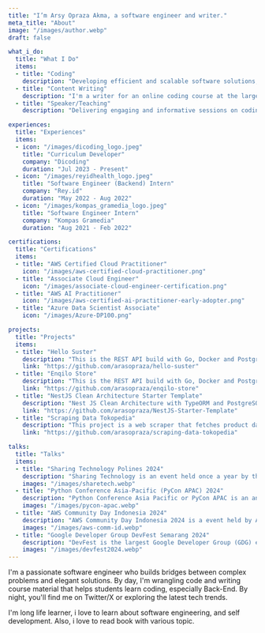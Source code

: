 ```yaml
---
title: "I’m Arsy Opraza Akma, a software engineer and writer."
meta_title: "About"
image: "/images/author.webp"
draft: false

what_i_do:
  title: "What I Do"
  items:
  - title: "Coding"
    description: "Developing efficient and scalable software solutions, with a focus on back-end development, ensuring robust and maintainable code."
  - title: "Content Writing"
    description: "I'm a writer for an online coding course at the largest edutech company in Indonesia with 100K student enrolled. I also write articles for various media such as my personal blog, twitter and medium.I crafting narratives and informative pieces that engage readers and convey complex ideas with clarity and creativity."
  - title: "Speaker/Teaching"
    description: "Delivering engaging and informative sessions on coding and technology, helping students and professionals understand complex concepts through clear explanations and hands-on examples. I specialize in teaching back-end development and have conducted numerous live training sessions."

experiences:
  title: "Experiences"
  items:
  - icon: "/images/dicoding_logo.jpeg"
    title: "Curriculum Developer"
    company: "Dicoding"
    duration: "Jul 2023 - Present"
  - icon: "/images/reyidhealth_logo.jpeg"
    title: "Software Engineer (Backend) Intern"
    company: "Rey.id"
    duration: "May 2022 - Aug 2022"
  - icon: "/images/kompas_gramedia_logo.jpeg"
    title: "Software Engineer Intern"
    company: "Kompas Gramedia"
    duration: "Aug 2021 - Feb 2022"

certifications:
  title: "Certifications"
  items:
  - title: "AWS Certified Cloud Practitioner"
    icon: "/images/aws-certified-cloud-practitioner.png"
  - title: "Associate Cloud Engineer"
    icon: "/images/associate-cloud-engineer-certification.png"
  - title: "AWS AI Practitioner"
    icon: "/images/aws-certified-ai-practitioner-early-adopter.png"
  - title: "Azure Data Scientist Associate"
    icon: "/images/Azure-DP100.png"

projects:
  title: "Projects"
  items:
  - title: "Hello Suster"
    description: "This is the REST API build with Go, Docker and PostgreSQL."
    link: "https://github.com/arasopraza/hello-suster"
  - title: "Enqilo Store"
    description: "This is the REST API build with Go, Docker and PostgreSQL."
    link: "https://github.com/arasopraza/enqilo-store"
  - title: "NestJS Clean Architecture Starter Template"
    description: "Nest JS Clean Architecture with TypeORM and PostgreSQL."
    link: "https://github.com/arasopraza/NestJS-Starter-Template"
  - title: "Scraping Data Tokopedia"
    description: "This project is a web scraper that fetches product data based on a keyword and exports the data to a CSV file."
    link: "https://github.com/arasopraza/scraping-data-tokopedia"

talks:
  title: "Talks"
  items:
  - title: "Sharing Technology Polines 2024"
    description: "Sharing Technology is an event held once a year by the Electrical Engineering Student Association of Semarang State Polytechnic."
    images: "/images/sharetech.webp"
  - title: "Python Conference Asia-Pacific (PyCon APAC) 2024"
    description: "Python Conference Asia Pacific or PyCon APAC is an annual conference where Python enthusiasts share their knowledge with the others, especially in Asia Pacific region."
    images: "/images/pycon-apac.webp"
  - title: "AWS Community Day Indonesia 2024"
    description: "AWS Community Day Indonesia 2024 is a event held by AWS User Group Indonesia to delve into the latest trends, innovations, and best practices in cloud computing with Amazon Web Services (AWS)."
    images: "/images/aws-comm-id.webp"
  - title: "Google Developer Group DevFest Semarang 2024"
    description: "DevFest is the largest Google Developer Group (GDG) event series, where the community learns about the latest technologies and products from Google."
    images: "/images/devfest2024.webp"
---
```


I'm a passionate software engineer who builds bridges between complex problems and elegant solutions. By day, I'm wrangling code and writing course material that helps students learn coding, especially Back-End. By night, you'll find me on Twitter/X or exploring the latest tech trends.

I'm long life learner, i love to learn about software engineering, and self development. Also, i love to read book with various topic.
